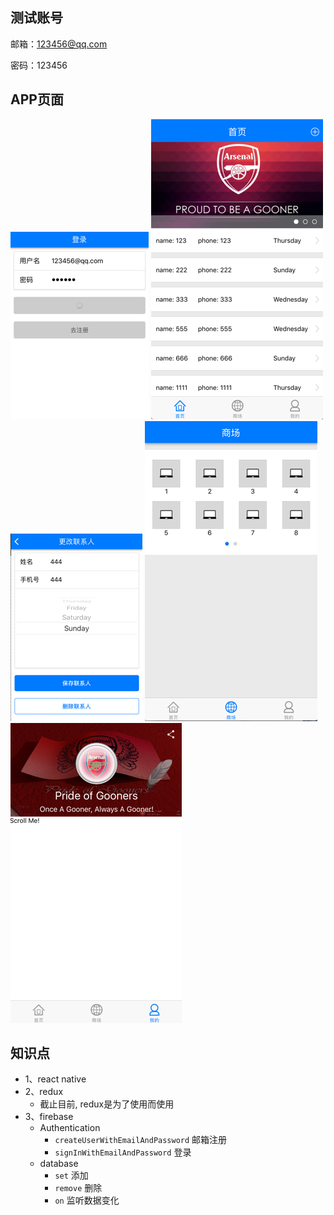 ## 测试账号
邮箱：123456@qq.com

密码：123456

## APP页面
![登录页面](./images/image1.png)
![首页](./images/image2.png)
![添加/修改联系人](./images/image3.png)
![商场](./images/image4.png)
![我的](./images/image5.png)

## 知识点
* 1、react native
* 2、redux
  * 截止目前, redux是为了使用而使用
* 3、firebase
  * Authentication
    * `createUserWithEmailAndPassword` 邮箱注册
    * `signInWithEmailAndPassword` 登录
  * database
    * `set` 添加
    * `remove` 删除
    * `on` 监听数据变化
